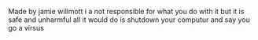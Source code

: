 Made by jamie willmott i a not responsible for what you do with it but it is safe and unharmful all it would do is shutdown your computur and say you go a virsus
